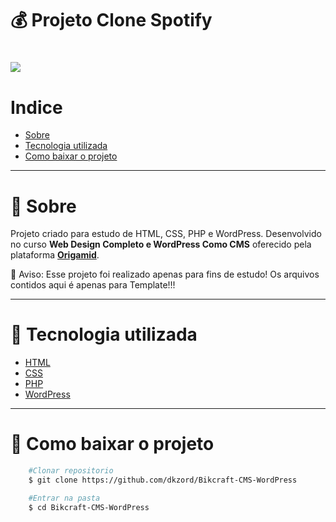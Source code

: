 # 💰 Projeto Clone Spotify

<h1>
    <img src="https://ik.imagekit.io/dkzord/bikcraft_U8plyg5rR.PNG">
</h1>

# Indice
- [Sobre](#-sobre)
- [Tecnologia utilizada](#-tecnologia-utilizada)
- [Como baixar o projeto](#-como-baixar-o-projeto)

---

# 📜 Sobre

Projeto criado para estudo de HTML, CSS, PHP e WordPress. Desenvolvido no curso **Web Design Completo e WordPress Como CMS** oferecido pela plataforma **[Origamid](https://www.origamid.com/)**.

🛑 Aviso: Esse projeto foi realizado apenas para fins de estudo! Os arquivos contidos aqui é apenas para Template!!!

---

# 📘 Tecnologia utilizada

- [HTML](https://www.w3schools.com/html/)
- [CSS](https://www.w3schools.com/css/)
- [PHP](https://www.php.net/)
- [WordPress](https://wordpress.org/)

---

# 📁 Como baixar o projeto

```bash
    #Clonar repositorio
    $ git clone https://github.com/dkzord/Bikcraft-CMS-WordPress

    #Entrar na pasta
    $ cd Bikcraft-CMS-WordPress
```